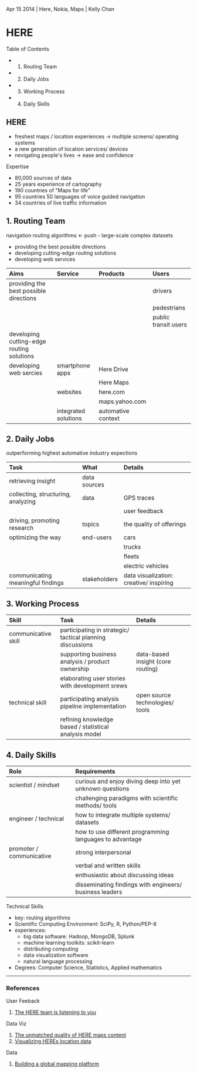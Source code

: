 Apr 15 2014 | Here, Nokia, Maps | Kelly Chan

# HERE

Table of Contents
- 1. Routing Team
- 2. Daily Jobs
- 3. Working Process
- 4. Daily Skills

## HERE

- freshest maps / location experiences -> multiple screens/ operating systems
- a new generation of location services/ devices
- nevigating people's lives -> ease and confidence

Expertise
- 80,000 sources of data
- 25 years experience of cartography
- 190 countries of "Maps for life"
- 95 countries 50 languages of voice guided navigation
- 34 countries of live traffic information


## 1. Routing Team

navigation routing algorithms <- push - large-scale complex datasets
- providing the best possible directions
- developing cutting-edge routing solutions
- developing web services

| Aims                                      | Service              | Products           | Users                |
|:------------------------------------------|:---------------------|:-------------------|:---------------------|
| providing the best possible directions    |                      |                    | drivers              |
|                                           |                      |                    | pedestrians          |
|                                           |                      |                    | public transit users |
| developing cutting-edge routing solutions |                      |                    |                      |
| developing web sercies                    | smartphone apps      | Here Drive         |                      |
|                                           |                      | Here Maps          |                      |
|                                           | websites             | here.com           |                      |
|                                           |                      | maps.yahoo.com     |                      |
|                                           | integrated solutions | automative context |                      |


## 2. Daily Jobs

outperforming highest automative industry expections

| Task                                      | What                 | Details                                 | 
|:------------------------------------------|:---------------------|:----------------------------------------|
| retrieving insight                        | data sources         |                                         |
| collecting, structuring, analyzing        | data                 | GPS traces                              |
|                                           |                      | user feedback                           |
| driving, promoting research               | topics               | the quality of offerings                |
| optimizing the way                        | end-users            | cars                                    |
|                                           |                      | trucks                                  |
|                                           |                      | fleets                                  |
|                                           |                      | electric vehicles                       |
| communicating meaningful findings         | stakeholders         | data visualization: creative/ inspiring |


## 3. Working Process

| Skill               | Task                                                      | Details                           |
|:--------------------|:----------------------------------------------------------|:----------------------------------|
| communicative skill | participating in strategic/ tactical planning discussions |                                   |
|                     | supporting business analysis / product ownership          | data-based insight (core routing) |
|                     | elaborating user stories with development srews           |                                   |
| technical skill     | participating analysis pipeline implementation            | open source technologies/ tools   |
|                     | refining knowledge based / statistical analysis model     |                                   |



## 4. Daily Skills

| Role                     | Requirements                                             | 
|:-------------------------|:---------------------------------------------------------|
| scientist / mindset      | curious and enjoy diving deep into yet unknown questions |
|                          | challenging paradigms with scientific methods/ tools     |
| engineer / technical     | how to integrate multiple systems/ datasets              |
|                          | how to use different programming languages to advantage  |
| promoter / communicative | strong interpersonal                                     |
|                          | verbal and written skills                                |
|                          | enthusiastic about discussing ideas                      | 
|                          | disseminating findings with engineers/ business leaders  | 

Technical Skills
- key: routing algorithms
- Scientific Computing Environment: SciPy, R, Python/PEP-8
- experiences:
    - big data software: Hadoop, MongoDB, Splunk
    - machine learning toolkits: scikit-learn
    - distributing computing
    - data visualization software
    - natural language processing
- Degrees: Computer Science, Statistics, Applied mathematics


---
### References
User Feeback  
1. [The HERE team is listening to you](http://360.here.com/2013/05/28/the-here-team-is-listening-to-you/)

Data Viz  
1. [The unmatched quality of HERE maps content](http://360.here.com/2013/03/27/the-unmatched-quality-of-here-maps-content/)  
2. [Visualizing HEREs location data](http://360.here.com/2013/06/05/visualizing-heres-location-data/)  

Data  
1. [Building a global mapping platform](http://360.here.com/2012/11/07/building-a-global-mapping-platform/)
